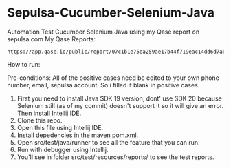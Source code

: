 # Sepulsa-Cucumber-Selenium-Java
Automation Test Cucumber Selenium Java using my Qase report on sepulsa.com
My Qase Reports:
```
https://app.qase.io/public/report/07c1b1e75ea259ae17b44f719eac14dd6d7ab47e
```
How to run:

Pre-conditions:
All of the positive cases need be edited to your own phone number, email, sepulsa account. So i filled it blank in positive cases.

1. First you need to install Java SDK 19 version, dont' use SDK 20 because Selenium still (as of my commit) doesn't support it so it will give an error. Then install Intellij IDE.
2. Clone this repo.
3. Open this file using Intellij IDE.
4. Install depedencies in the maven pom.xml.
5. Open src/test/java/runner to see all the feature that you can run.
6. Run with debugger using Intellij.
7. You'll see in folder src/test/resources/reports/ to see the test reports.
